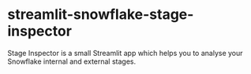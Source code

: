 # streamlit-snowflake-stage-inspector
Stage Inspector is a small Streamlit app which helps you to analyse your Snowflake internal and external stages.
